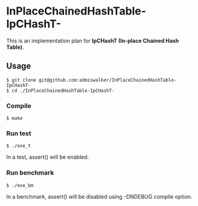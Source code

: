 # InPlaceChainedHashTable-IpCHashT-

This is an implementation plan for **IpCHashT (In-place Chained Hash Table)**.

## Usage
```
$ git clone git@github.com:admiswalker/InPlaceChainedHashTable-IpCHashT-
$ cd ./InPlaceChainedHashTable-IpCHashT-
```
### Compile
```
$ make
```
### Run test
```
$ ./exe_t
```
In a test, assert() will be enabled.
### Run benchmark
```
$ ./exe_bm
```
In a benchmark, assert() will be disabled using -DNDEBUG complie option.
